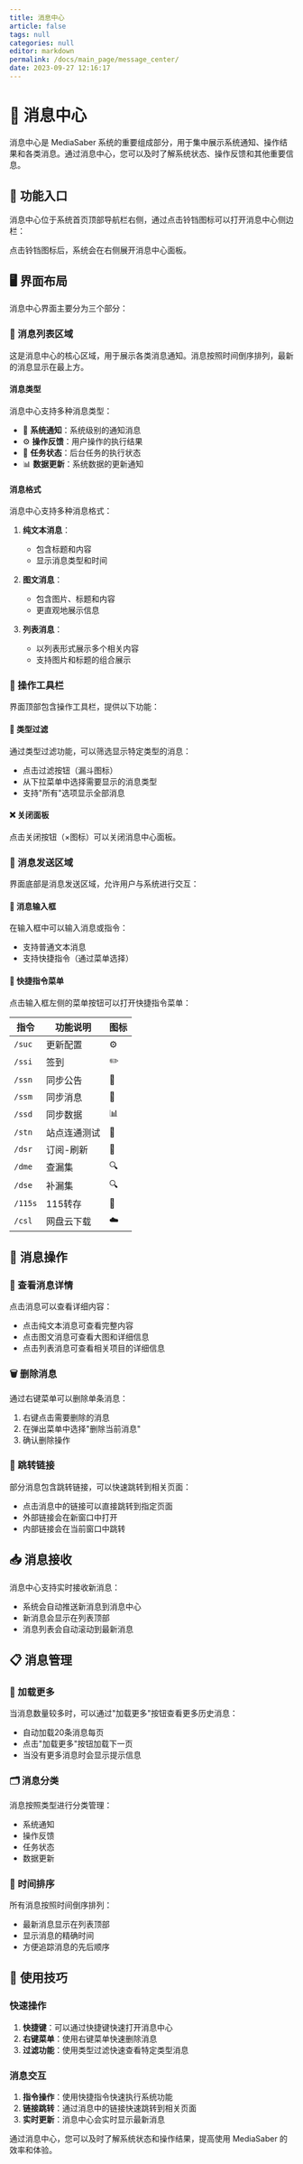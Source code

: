 ```yaml
---
title: 消息中心
article: false
tags: null
categories: null
editor: markdown
permalink: /docs/main_page/message_center/
date: 2023-09-27 12:16:17
---
```


# 📢 消息中心

消息中心是 MediaSaber 系统的重要组成部分，用于集中展示系统通知、操作结果和各类消息。通过消息中心，您可以及时了解系统状态、操作反馈和其他重要信息。

## 🚪 功能入口

消息中心位于系统首页顶部导航栏右侧，通过点击铃铛图标可以打开消息中心侧边栏：

点击铃铛图标后，系统会在右侧展开消息中心面板。

## 🖥️ 界面布局

消息中心界面主要分为三个部分：

### 📰 消息列表区域

这是消息中心的核心区域，用于展示各类消息通知。消息按照时间倒序排列，最新的消息显示在最上方。

#### 消息类型

消息中心支持多种消息类型：

- 📢 **系统通知**：系统级别的通知消息
- ⚙️ **操作反馈**：用户操作的执行结果
- 🎯 **任务状态**：后台任务的执行状态
- 📊 **数据更新**：系统数据的更新通知

#### 消息格式

消息中心支持多种消息格式：

1. **纯文本消息**：
   - 包含标题和内容
   - 显示消息类型和时间

2. **图文消息**：
   - 包含图片、标题和内容
   - 更直观地展示信息

3. **列表消息**：
   - 以列表形式展示多个相关内容
   - 支持图片和标题的组合展示

### 🔧 操作工具栏

界面顶部包含操作工具栏，提供以下功能：

#### 🎯 类型过滤

通过类型过滤功能，可以筛选显示特定类型的消息：

- 点击过滤按钮（漏斗图标）
- 从下拉菜单中选择需要显示的消息类型
- 支持"所有"选项显示全部消息

#### ❌ 关闭面板

点击关闭按钮（×图标）可以关闭消息中心面板。

### 💬 消息发送区域

界面底部是消息发送区域，允许用户与系统进行交互：

#### 📝 消息输入框

在输入框中可以输入消息或指令：

- 支持普通文本消息
- 支持快捷指令（通过菜单选择）

#### 🚀 快捷指令菜单

点击输入框左侧的菜单按钮可以打开快捷指令菜单：

| 指令 | 功能说明 | 图标 |
|------|----------|------|
| `/suc` | 更新配置 | ⚙️ |
| `/ssi` | 签到 | ✏️ |
| `/ssn` | 同步公告 | 🔔 |
| `/ssm` | 同步消息 | 💬 |
| `/ssd` | 同步数据 | 📊 |
| `/stn` | 站点连通测试 | 📡 |
| `/dsr` | 订阅-刷新 | 🔄 |
| `/dme` | 查漏集 | 🔍 |
| `/dse` | 补漏集 | 🔍 |
| `/115s` | 115转存 | 🔄 |
| `/csl` | 网盘云下载 | ☁️ |

## 📨 消息操作

### 👀 查看消息详情

点击消息可以查看详细内容：

- 点击纯文本消息可查看完整内容
- 点击图文消息可查看大图和详细信息
- 点击列表消息可查看相关项目的详细信息

### 🗑️ 删除消息

通过右键菜单可以删除单条消息：

1. 右键点击需要删除的消息
2. 在弹出菜单中选择"删除当前消息"
3. 确认删除操作

### 🔗 跳转链接

部分消息包含跳转链接，可以快速跳转到相关页面：

- 点击消息中的链接可以直接跳转到指定页面
- 外部链接会在新窗口中打开
- 内部链接会在当前窗口中跳转

## 📥 消息接收

消息中心支持实时接收新消息：

- 系统会自动推送新消息到消息中心
- 新消息会显示在列表顶部
- 消息列表会自动滚动到最新消息

## 📋 消息管理

### 🔄 加载更多

当消息数量较多时，可以通过"加载更多"按钮查看更多历史消息：

- 自动加载20条消息每页
- 点击"加载更多"按钮加载下一页
- 当没有更多消息时会显示提示信息

### 🗂️ 消息分类

消息按照类型进行分类管理：

- 系统通知
- 操作反馈
- 任务状态
- 数据更新

### 📅 时间排序

所有消息按照时间倒序排列：

- 最新消息显示在列表顶部
- 显示消息的精确时间
- 方便追踪消息的先后顺序

## 🎯 使用技巧

### 快速操作

1. **快捷键**：可以通过快捷键快速打开消息中心
2. **右键菜单**：使用右键菜单快速删除消息
3. **过滤功能**：使用类型过滤快速查看特定类型消息

### 消息交互

1. **指令操作**：使用快捷指令快速执行系统功能
2. **链接跳转**：通过消息中的链接快速跳转到相关页面
3. **实时更新**：消息中心会实时显示最新消息

通过消息中心，您可以及时了解系统状态和操作结果，提高使用 MediaSaber 的效率和体验。